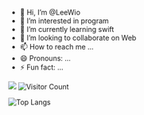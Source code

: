 - 👋 Hi, I’m @LeeWio
- 👀 I’m interested in program
- 🌱 I’m currently learning swift
- 💞️ I’m looking to collaborate on Web
- 📫 How to reach me ...
- 😄 Pronouns: ...
- ⚡ Fun fact: ...

<!---
LeeWio/LeeWio is a ✨ special ✨ repository because its `README.md` (this file) appears on your GitHub profile.
You can click the Preview link to take a look at your changes.
--->
![](https://github-readme-stats.vercel.app/api?username=LeeWioe&show_icons=true&theme=transparent)
![Visitor Count](https://profile-counter.glitch.me/LeeWio/count.svg)

![Top Langs](https://github-readme-stats.vercel.app/api/top-langs/?username=LeeWio&layout=compact&theme=tokyonight)
